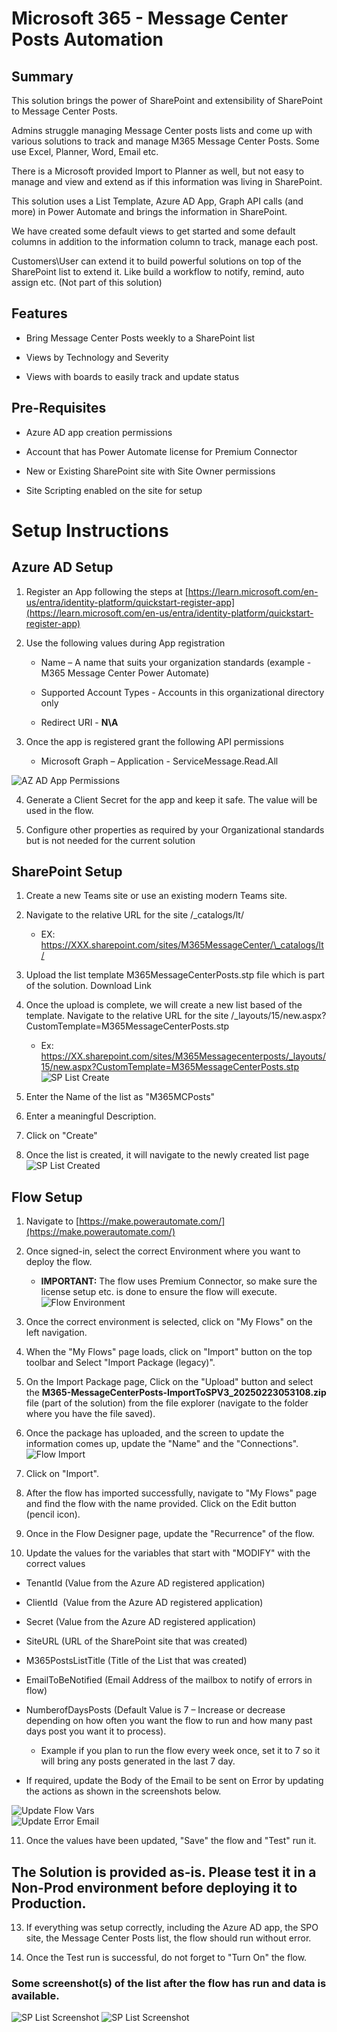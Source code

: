 # Microsoft 365 - Message Center Posts Automation

## Summary

This solution brings the power of SharePoint and extensibility of SharePoint to Message Center Posts.

Admins struggle managing Message Center posts lists and come up with various solutions to track and manage M365 Message Center Posts. Some use Excel, Planner, Word, Email etc.

There is a Microsoft provided Import to Planner as well, but not easy to manage and view and extend as if this information was living in SharePoint.

This solution uses a List Template, Azure AD App, Graph API calls (and more) in Power Automate and brings the information in SharePoint.

We have created some default views to get started and some default columns in addition to the information column to track, manage each post.

Customers\\User can extend it to build powerful solutions on top of the SharePoint list to extend it. Like build a workflow to notify, remind, auto assign etc. (Not part of this solution)

## Features

*   Bring Message Center Posts weekly to a SharePoint list
    
*   Views by Technology and Severity
    
*   Views with boards to easily track and update status
    

## Pre-Requisites

*   Azure AD app creation permissions
    
*   Account that has Power Automate license for Premium Connector
    
*   New or Existing SharePoint site with Site Owner permissions

*   Site Scripting enabled on the site for setup
    

# Setup Instructions

## Azure AD Setup

1.  Register an App following the steps at [https://learn.microsoft.com/en-us/entra/identity-platform/quickstart-register-app](https://learn.microsoft.com/en-us/entra/identity-platform/quickstart-register-app)
    
2.  Use the following values during App registration
    
    *   Name – A name that suits your organization standards (example - M365 Message Center Power Automate)
        
    *   Supported Account Types - Accounts in this organizational directory only
        
    *   Redirect URI - **N\\A**
        
3.  Once the app is registered grant the following API permissions
    
    *   Microsoft Graph – Application - ServiceMessage.Read.All

![AZ AD App Permissions](https://github.com/chanchaljainms/M365MessageCenterPosts/blob/main/Images/AzureADAppReg.png)

4.  Generate a Client Secret for the app and keep it safe. The value will be used in the flow.
    
5.  Configure other properties as required by your Organizational standards but is not needed for the current solution


## SharePoint Setup

1.  Create a new Teams site or use an existing modern Teams site.
    
2.  Navigate to the relative URL for the site /\_catalogs/lt/
    
    *   EX: https://XXX.sharepoint.com/sites/M365MessageCenter/\_catalogs/lt/
        
3.  Upload the list template M365MessageCenterPosts.stp file which is part of the solution. Download Link
    
4.  Once the upload is complete, we will create a new list based of the template. Navigate to the relative URL for the site /\_layouts/15/new.aspx?CustomTemplate=M365MessageCenterPosts.stp
    
    *   Ex: https://XX.sharepoint.com/sites/M365Messagecenterposts/_layouts/15/new.aspx?CustomTemplate=M365MessageCenterPosts.stp
![SP List Create](https://github.com/chanchaljainms/M365MessageCenterPosts/blob/main/Images/SPListCreate.png)
5.	Enter the Name of the list as "M365MCPosts"
6.	Enter a meaningful Description.
7.	Click on "Create"
8.	Once the list is created, it will navigate to the newly created list page
![SP List Created](https://github.com/chanchaljainms/M365MessageCenterPosts/blob/main/Images/SPList.png)


## Flow Setup
1.  Navigate to [https://make.powerautomate.com/](https://make.powerautomate.com/)
    
2.  Once signed-in, select the correct Environment where you want to deploy the flow.
    
    *   **IMPORTANT:** The flow uses Premium Connector, so make sure the license setup etc. is done to ensure the flow will execute.
![Flow Environment](https://github.com/chanchaljainms/M365MessageCenterPosts/blob/main/Images/FlowEnv.png)
        
3.  Once the correct environment is selected, click on "My Flows" on the left navigation.
    
4.  When the "My Flows" page loads, click on "Import" button on the top toolbar and Select "Import Package (legacy)".
    
5.  On the Import Package page, Click on the "Upload" button and select the **M365-MessageCenterPosts-ImportToSPV3\_20250223053108.zip** file (part of the solution) from the file explorer (navigate to the folder where you have the file saved).
    
6.  Once the package has uploaded, and the screen to update the information comes up, update the "Name" and the "Connections".
    ![Flow Import](https://github.com/chanchaljainms/M365MessageCenterPosts/blob/main/Images/FlowImportS2.png)
7.  Click on "Import".
    
8.  After the flow has imported successfully, navigate to "My Flows" page and find the flow with the name provided. Click on the Edit button (pencil icon).
    
9.  Once in the Flow Designer page, update the "Recurrence" of the flow.
    
10.  Update the values for the variables that start with "MODIFY" with the correct values
    

*   TenantId (Value from the Azure AD registered application)
    
*   ClientId  (Value from the Azure AD registered application)
    
*   Secret (Value from the Azure AD registered application)
    
*   SiteURL (URL of the SharePoint site that was created)
    
*   M365PostsListTitle (Title of the List that was created)
    
*   EmailToBeNotified (Email Address of the mailbox to notify of errors in flow)
    
*   NumberofDaysPosts (Default Value is 7 – Increase or decrease depending on how often you want the flow to run and how many past days post you want it to process).
    
    *   Example if you plan to run the flow every week once, set it to 7 so it will bring any posts generated in the last 7 day.
        
*   If required, update the Body of the Email to be sent on Error by updating the actions as shown in the screenshots below.
  
![Update Flow Vars](https://github.com/chanchaljainms/M365MessageCenterPosts/blob/main/Images/FlowUpdateVars.png)  
![Update Error Email](https://github.com/chanchaljainms/M365MessageCenterPosts/blob/main/Images/FlowError.png)

11.  Once the values have been updated, "Save" the flow and "Test" run it.
  

## The Solution is provided as-is. Please test it in a Non-Prod environment before deploying it to Production.
    
13.  If everything was setup correctly, including the Azure AD app, the SPO site, the Message Center Posts list, the flow should run without error.
    
14.  Once the Test run is successful, do not forget to "Turn On" the flow.

### Some screenshot(s) of the list after the flow has run and data is available.


![SP List Screenshot](https://github.com/chanchaljainms/M365MessageCenterPosts/blob/main/Images/MC%20List%20Screenshot.png)
![SP List Screenshot](https://github.com/chanchaljainms/M365MessageCenterPosts/blob/main/Images/MC%20List%20Screenshot%202.png)
